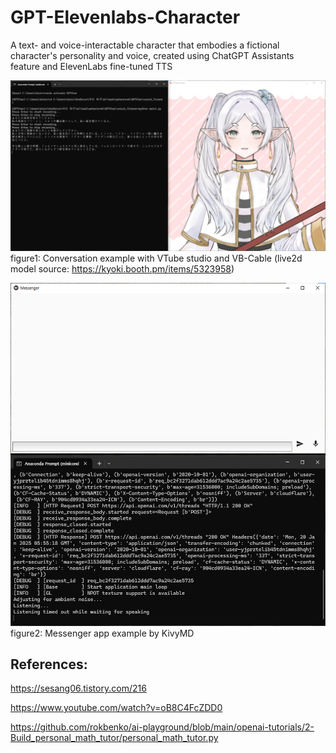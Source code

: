 # GPT-Elevenlabs-Character

A text- and voice-interactable character that embodies a fictional character's personality and voice, created using ChatGPT Assistants feature and ElevenLabs fine-tuned TTS

![example1](./image_assets/GPTChar_vtube.png)
figure1: Conversation example with VTube studio and VB-Cable (live2d model source: https://kyoki.booth.pm/items/5323958)

![example2](./image_assets/GPTChar_messenger.png)
figure2: Messenger app example by KivyMD


## References:

https://sesang06.tistory.com/216

https://www.youtube.com/watch?v=oB8C4FcZDD0

https://github.com/rokbenko/ai-playground/blob/main/openai-tutorials/2-Build_personal_math_tutor/personal_math_tutor.py
